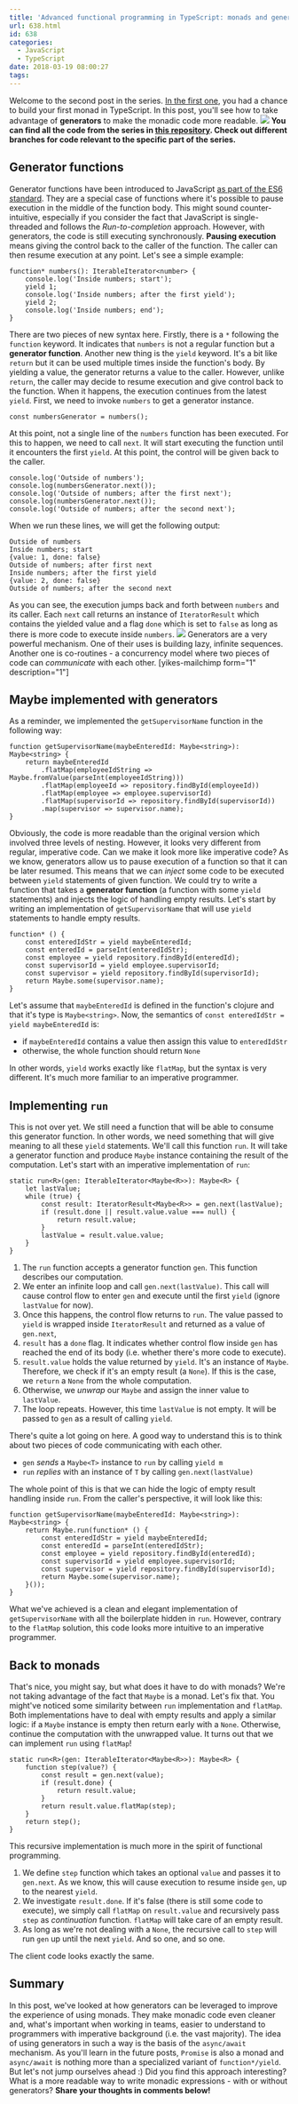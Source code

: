 ```yaml
---
title: 'Advanced functional programming in TypeScript: monads and generators'
url: 638.html
id: 638
categories:
  - JavaScript
  - TypeScript
date: 2018-03-19 08:00:27
tags:
---
```


Welcome to the second post in the series. [In the first one](https://codewithstyle.info/advanced-functional-programming-in-typescript-maybe-monad), you had a chance to build your first monad in TypeScript. In this post, you'll see how to take advantage of **generators** to make the monadic code more readable. ![](https://codewithstyle.info/wp-content/uploads/2018/03/Monads-part2.png) **You can find all the code from the series in [this repository](https://github.com/miloszpp/typescript-monads). Check out different branches for code relevant to the specific part of the series.**

Generator functions
-------------------

Generator functions have been introduced to JavaScript [as part of the ES6 standard](http://es6-features.org/#GeneratorControlFlow). They are a special case of functions where it's possible to pause execution in the middle of the function body. This might sound counter-intuitive, especially if you consider the fact that JavaScript is single-threaded and follows the _Run-to-completion_ approach. However, with generators, the code is still executing synchronously. **Pausing execution** means giving the control back to the caller of the function. The caller can then resume execution at any point. Let's see a simple example:

    function* numbers(): IterableIterator<number> {
        console.log('Inside numbers; start');
        yield 1;
        console.log('Inside numbers; after the first yield');
        yield 2;
        console.log('Inside numbers; end');
    }
    

There are two pieces of new syntax here. Firstly, there is a `*` following the `function` keyword. It indicates that `numbers` is not a regular function but a **generator function**. Another new thing is the `yield` keyword. It's a bit like `return` but it can be used multiple times inside the function's body. By yielding a value, the generator returns a value to the caller. However, unlike `return`, the caller may decide to resume execution and give control back to the function. When it happens, the execution continues from the latest `yield`. First, we need to invoke `numbers` to get a generator instance.

    const numbersGenerator = numbers();
    

At this point, not a single line of the `numbers` function has been executed. For this to happen, we need to call `next`. It will start executing the function until it encounters the first `yield`. At this point, the control will be given back to the caller.

    console.log('Outside of numbers');
    console.log(numbersGenerator.next());
    console.log('Outside of numbers; after the first next');
    console.log(numbersGenerator.next());
    console.log('Outside of numbers; after the second next');
    

When we run these lines, we will get the following output:

    Outside of numbers
    Inside numbers; start
    {value: 1, done: false}
    Outside of numbers; after first next
    Inside numbers; after the first yield
    {value: 2, done: false}
    Outside of numbers; after the second next
    

As you can see, the execution jumps back and forth between `numbers` and its caller. Each `next` call returns an instance of `IteratorResult` which contains the yielded value and a flag `done` which is set to `false` as long as there is more code to execute inside `numbers`. ![](https://codewithstyle.info/wp-content/uploads/2018/02/Generators.png) Generators are a very powerful mechanism. One of their uses is building lazy, infinite sequences. Another one is co-routines - a concurrency model where two pieces of code can _communicate_ with each other. \[yikes-mailchimp form="1" description="1"\]

Maybe implemented with generators
---------------------------------

As a reminder, we implemented the `getSupervisorName` function in the following way:

    function getSupervisorName(maybeEnteredId: Maybe<string>): Maybe<string> {
        return maybeEnteredId
            .flatMap(employeeIdString => Maybe.fromValue(parseInt(employeeIdString)))
            .flatMap(employeeId => repository.findById(employeeId))
            .flatMap(employee => employee.supervisorId)
            .flatMap(supervisorId => repository.findById(supervisorId))
            .map(supervisor => supervisor.name);
    }
    

Obviously, the code is more readable than the original version which involved three levels of nesting. However, it looks very different from regular, imperative code. Can we make it look more like imperative code? As we know, generators allow us to pause execution of a function so that it can be later resumed. This means that we can _inject_ some code to be executed between `yield` statements of given function. We could try to write a function that takes a **generator function** (a function with some `yield` statements) and injects the logic of handling empty results. Let's start by writing an implementation of `getSupervisorName` that will use `yield` statements to handle empty results.

    function* () {
        const enteredIdStr = yield maybeEnteredId;
        const enteredId = parseInt(enteredIdStr);
        const employee = yield repository.findById(enteredId);
        const supervisorId = yield employee.supervisorId;
        const supervisor = yield repository.findById(supervisorId);
        return Maybe.some(supervisor.name);
    }
    

Let's assume that `maybeEnteredId` is defined in the function's clojure and that it's type is `Maybe<string>`. Now, the semantics of `const enteredIdStr = yield maybeEnteredId` is:

*   if `maybeEnteredId` contains a value then assign this value to `enteredIdStr`
*   otherwise, the whole function should return `None`

In other words, `yield` works exactly like `flatMap`, but the syntax is very different. It's much more familiar to an imperative programmer.

Implementing `run`
------------------

This is not over yet. We still need a function that will be able to consume this generator function. In other words, we need something that will give meaning to all these `yield` statements. We'll call this function `run`. It will take a generator function and produce `Maybe` instance containing the result of the computation. Let's start with an imperative implementation of `run`:

    static run<R>(gen: IterableIterator<Maybe<R>>): Maybe<R> {
        let lastValue;
        while (true) {
            const result: IteratorResult<Maybe<R>> = gen.next(lastValue);
            if (result.done || result.value.value === null) {
                return result.value;
            }
            lastValue = result.value.value;
        }
    }
    

1.  The `run` function accepts a generator function `gen`. This function describes our computation.
2.  We enter an infinite loop and call `gen.next(lastValue)`. This call will cause control flow to enter `gen` and execute until the first `yield` (ignore `lastValue` for now).
3.  Once this happens, the control flow returns to `run`. The value passed to `yield` is wrapped inside `IteratorResult` and returned as a value of `gen.next`,
4.  `result` has a `done` flag. It indicates whether control flow inside `gen` has reached the end of its body (i.e. whether there's more code to execute).
5.  `result.value` holds the value returned by `yield`. It's an instance of `Maybe`. Therefore, we check if it's an empty result (a `None`). If this is the case, we `return` a `None` from the whole computation.
6.  Otherwise, we _unwrap_ our `Maybe` and assign the inner value to `lastValue`.
7.  The loop repeats. However, this time `lastValue` is not empty. It will be passed to `gen` as a result of calling `yield`.

There's quite a lot going on here. A good way to understand this is to think about two pieces of code communicating with each other.

*   `gen` _sends_ a `Maybe<T>` instance to `run` by calling `yield m`
*   `run` _replies_ with an instance of `T` by calling `gen.next(lastValue)`

The whole point of this is that we can hide the logic of empty result handling inside `run`. From the caller's perspective, it will look like this:

    function getSupervisorName(maybeEnteredId: Maybe<string>): Maybe<string> {
        return Maybe.run(function* () {
            const enteredIdStr = yield maybeEnteredId;
            const enteredId = parseInt(enteredIdStr);
            const employee = yield repository.findById(enteredId);
            const supervisorId = yield employee.supervisorId;
            const supervisor = yield repository.findById(supervisorId);
            return Maybe.some(supervisor.name);
        }());
    }
    

What we've achieved is a clean and elegant implementation of `getSupervisorName` with all the boilerplate hidden in `run`. However, contrary to the `flatMap` solution, this code looks more intuitive to an imperative programmer.

Back to monads
--------------

That's nice, you might say, but what does it have to do with monads? We're not taking advantage of the fact that `Maybe` is a monad. Let's fix that. You might've noticed some similarity between `run` implementation and `flatMap`. Both implementations have to deal with empty results and apply a similar logic: if a `Maybe` instance is empty then return early with a `None`. Otherwise, continue the computation with the unwrapped value. It turns out that we can implement `run` using `flatMap`!

    static run<R>(gen: IterableIterator<Maybe<R>>): Maybe<R> {
        function step(value?) {
            const result = gen.next(value);
            if (result.done) {
                return result.value;
            }
            return result.value.flatMap(step);
        }
        return step();
    }
    

This recursive implementation is much more in the spirit of functional programming.

1.  We define `step` function which takes an optional `value` and passes it to `gen.next`. As we know, this will cause execution to resume inside `gen`, up to the nearest `yield`.
2.  We investigate `result.done`. If it's false (there is still some code to execute), we simply call `flatMap` on `result.value` and recursively pass `step` as _continuation_ function. `flatMap` will take care of an empty result.
3.  As long as we're not dealing with a `None`, the recursive call to `step` will run `gen` up until the next `yield`. And so one, and so one.

The client code looks exactly the same.

Summary
-------

In this post, we've looked at how generators can be leveraged to improve the experience of using monads. They make monadic code even cleaner and, what's important when working in teams, easier to understand to programmers with imperative background (i.e. the vast majority). The idea of using generators in such a way is the basis of the `async/await` mechanism. As you'll learn in the future posts, `Promise` is also a monad and `async/await` is nothing more than a specialized variant of `function*/yield`. But let's not jump ourselves ahead :) Did you find this approach interesting? What is a more readable way to write monadic expressions - with or without generators? **Share your thoughts in comments below!**